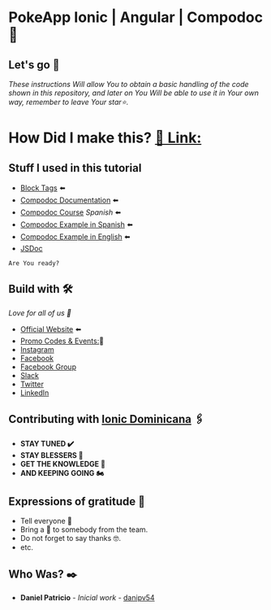 # PokeApp Ionic | Angular | Compodoc  📌


## Let's go 🚀

_These instructions Will allow You to obtain a basic handling of the code shown in this repository, and later on You Will be able to use it in Your own way, remember to leave Your star⭐._


# How Did I make this? [🔗 Link:](https://www.youtube.com/watch?v=3hJn1HG5Sn8)

## Stuff I used in this tutorial

* [Block Tags](https://jsdoc.app/index.html) ⬅️
* [Compodoc Documentation](https://compodoc.app/guides/getting-started.html) ⬅️
* [Compodoc Course](https://www.udemy.com/course/compodoc-crea-documentacion-en-angular-ionic/) *Spanish* ⬅️
* [Compodoc Example in Spanish](https://gamezonia-documentation.netlify.app/index.html)  ⬅️
* [Compodoc Example in English](https://compodoc.github.io/compodoc-demo-todomvc-angular/index.html) ⬅️
* [JSDoc ](https://github.com/danipv54/jsdoc)
```
Are You ready?
```



## Build with  🛠️

_Love for all of us 🥰_



* [Official Website](https://ionicdominicana.com) ⬅️
* [Promo Codes & Events:](https://ionicdominicana.com)🎁
* [Instagram](https://www.instagram.com/ionicdominicana/)   
* [Facebook](https://www.facebook.com/IonicDominican/) 
* [Facebook Group](https://www.facebook.com/groups/ionicdominican) 
* [Slack](https://bit.ly/3nLfesW) 
* [Twitter](https://twitter.com/ionicdominican) 
* [LinkedIn](https://www.linkedin.com/groups/8873923/) 


## Contributing with [Ionic Dominicana](https://github.com/ionicdominicana)  🖇️



 * **STAY TUNED ✔️**
 * **STAY BLESSERS 👏**
 * **GET  THE KNOWLEDGE 🧠**
 * **AND KEEPING GOING 🏍️**




## Expressions of gratitude 🎁

* Tell everyone 📢
* Bring a 🍺 to somebody from the team. 
* Do not forget to  say thanks 🤓.
* etc.


## Who Was? ✒️



* **Daniel Patricio** - *Inicial work* - [danipv54](https://github.com/danipv54) 
